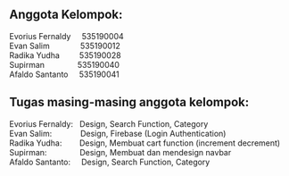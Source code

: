 Anggota Kelompok:
---  
Evorius Fernaldy &nbsp;&nbsp;&nbsp;  535190004  
Evan Salim       &nbsp;&nbsp;&nbsp;&nbsp;&nbsp;&nbsp;&nbsp;&nbsp;&nbsp;&nbsp;&nbsp;&nbsp; 535190012  
Radika Yudha     &nbsp;&nbsp;&nbsp;&nbsp;&nbsp;&nbsp;&nbsp; 535190028  
Supirman         &nbsp;&nbsp;&nbsp;&nbsp;&nbsp;&nbsp;&nbsp;&nbsp;&nbsp;&nbsp;&nbsp;&nbsp;&nbsp; 535190040  
Afaldo Santanto  &nbsp;&nbsp;&nbsp; 535190041  
  
Tugas masing-masing anggota kelompok:  
---
Evorius Fernaldy:&nbsp;&nbsp;&nbsp;Design, Search Function, Category  
Evan Salim: &nbsp;&nbsp;&nbsp;&nbsp;&nbsp;&nbsp;&nbsp;&nbsp;&nbsp;&nbsp;&nbsp; Design, Firebase (Login Authentication)  
Radika Yudha:&nbsp;&nbsp;&nbsp;&nbsp;&nbsp;&nbsp;&nbsp;  Design, Membuat cart function (increment decrement)  
Supirman: &nbsp;&nbsp;&nbsp;&nbsp;&nbsp;&nbsp;&nbsp;&nbsp;&nbsp;&nbsp;&nbsp;&nbsp;&nbsp; Design, Membuat dan mendesign navbar  
Afaldo Santanto: &nbsp;&nbsp;&nbsp; Design, Search Function, Category  
